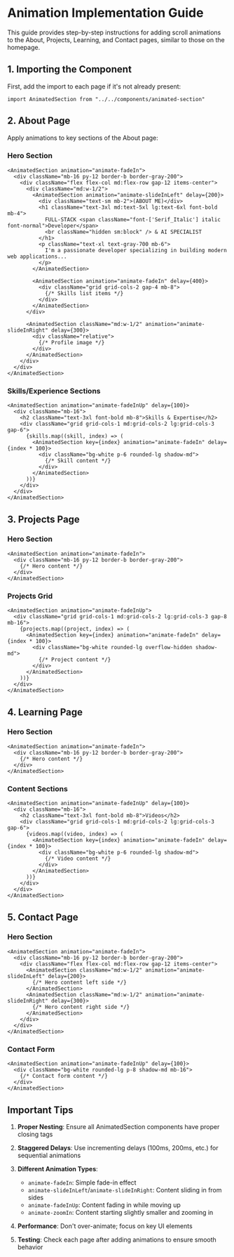 # Animation Implementation Guide

This guide provides step-by-step instructions for adding scroll animations to the About, Projects, Learning, and Contact pages, similar to those on the homepage.

## 1. Importing the Component

First, add the import to each page if it's not already present:

```tsx
import AnimatedSection from "../../components/animated-section"
```

## 2. About Page

Apply animations to key sections of the About page:

### Hero Section

```tsx
<AnimatedSection animation="animate-fadeIn">
  <div className="mb-16 py-12 border-b border-gray-200">
    <div className="flex flex-col md:flex-row gap-12 items-center">
      <div className="md:w-1/2">
        <AnimatedSection animation="animate-slideInLeft" delay={200}>
          <div className="text-sm mb-2">(ABOUT ME)</div>
          <h1 className="text-3xl md:text-5xl lg:text-6xl font-bold mb-4">
            FULL-STACK <span className="font-['Serif_Italic'] italic font-normal">Developer</span>
            <br className="hidden sm:block" /> & AI SPECIALIST
          </h1>
          <p className="text-xl text-gray-700 mb-6">
            I'm a passionate developer specializing in building modern web applications...
          </p>
        </AnimatedSection>
        
        <AnimatedSection animation="animate-fadeIn" delay={400}>
          <div className="grid grid-cols-2 gap-4 mb-8">
            {/* Skills list items */}
          </div>
        </AnimatedSection>
      </div>
      
      <AnimatedSection className="md:w-1/2" animation="animate-slideInRight" delay={300}>
        <div className="relative">
          {/* Profile image */}
        </div>
      </AnimatedSection>
    </div>
  </div>
</AnimatedSection>
```

### Skills/Experience Sections

```tsx
<AnimatedSection animation="animate-fadeInUp" delay={100}>
  <div className="mb-16">
    <h2 className="text-3xl font-bold mb-8">Skills & Expertise</h2>
    <div className="grid grid-cols-1 md:grid-cols-2 lg:grid-cols-3 gap-6">
      {skills.map((skill, index) => (
        <AnimatedSection key={index} animation="animate-fadeIn" delay={index * 100}>
          <div className="bg-white p-6 rounded-lg shadow-md">
            {/* Skill content */}
          </div>
        </AnimatedSection>
      ))}
    </div>
  </div>
</AnimatedSection>
```

## 3. Projects Page

### Hero Section

```tsx
<AnimatedSection animation="animate-fadeIn">
  <div className="mb-16 py-12 border-b border-gray-200">
    {/* Hero content */}
  </div>
</AnimatedSection>
```

### Projects Grid

```tsx
<AnimatedSection animation="animate-fadeInUp">
  <div className="grid grid-cols-1 md:grid-cols-2 lg:grid-cols-3 gap-8 mb-16">
    {projects.map((project, index) => (
      <AnimatedSection key={index} animation="animate-fadeIn" delay={index * 100}>
        <div className="bg-white rounded-lg overflow-hidden shadow-md">
          {/* Project content */}
        </div>
      </AnimatedSection>
    ))}
  </div>
</AnimatedSection>
```

## 4. Learning Page

### Hero Section

```tsx
<AnimatedSection animation="animate-fadeIn">
  <div className="mb-16 py-12 border-b border-gray-200">
    {/* Hero content */}
  </div>
</AnimatedSection>
```

### Content Sections

```tsx
<AnimatedSection animation="animate-fadeInUp" delay={100}>
  <div className="mb-16">
    <h2 className="text-3xl font-bold mb-8">Videos</h2>
    <div className="grid grid-cols-1 md:grid-cols-2 lg:grid-cols-3 gap-6">
      {videos.map((video, index) => (
        <AnimatedSection key={index} animation="animate-fadeIn" delay={index * 100}>
          <div className="bg-white p-6 rounded-lg shadow-md">
            {/* Video content */}
          </div>
        </AnimatedSection>
      ))}
    </div>
  </div>
</AnimatedSection>
```

## 5. Contact Page

### Hero Section

```tsx
<AnimatedSection animation="animate-fadeIn">
  <div className="mb-16 py-12 border-b border-gray-200">
    <div className="flex flex-col md:flex-row gap-12 items-center">
      <AnimatedSection className="md:w-1/2" animation="animate-slideInLeft" delay={200}>
        {/* Hero content left side */}
      </AnimatedSection>
      <AnimatedSection className="md:w-1/2" animation="animate-slideInRight" delay={300}>
        {/* Hero content right side */}
      </AnimatedSection>
    </div>
  </div>
</AnimatedSection>
```

### Contact Form

```tsx
<AnimatedSection animation="animate-fadeInUp" delay={100}>
  <div className="bg-white rounded-lg p-8 shadow-md mb-16">
    {/* Contact form content */}
  </div>
</AnimatedSection>
```

## Important Tips

1. **Proper Nesting**: Ensure all AnimatedSection components have proper closing tags
2. **Staggered Delays**: Use incrementing delays (100ms, 200ms, etc.) for sequential animations
3. **Different Animation Types**:
   - `animate-fadeIn`: Simple fade-in effect
   - `animate-slideInLeft`/`animate-slideInRight`: Content sliding in from sides
   - `animate-fadeInUp`: Content fading in while moving up
   - `animate-zoomIn`: Content starting slightly smaller and zooming in

4. **Performance**: Don't over-animate; focus on key UI elements
5. **Testing**: Check each page after adding animations to ensure smooth behavior
